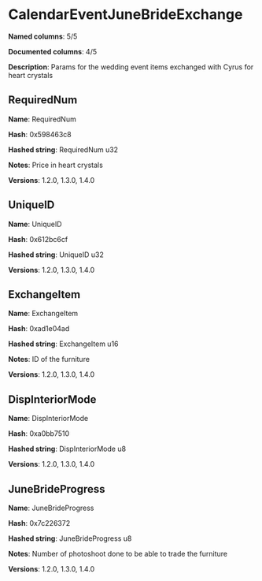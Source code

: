 # CalendarEventJuneBrideExchange
**Named columns**: 5/5

**Documented columns**: 4/5

**Description**: Params for the wedding event items exchanged with Cyrus for heart crystals
## RequiredNum

**Name**: RequiredNum

**Hash**: 0x598463c8

**Hashed string**: RequiredNum u32

**Notes**: Price in heart crystals

**Versions**: 1.2.0, 1.3.0, 1.4.0

## UniqueID

**Name**: UniqueID

**Hash**: 0x612bc6cf

**Hashed string**: UniqueID u32

**Versions**: 1.2.0, 1.3.0, 1.4.0

## ExchangeItem

**Name**: ExchangeItem

**Hash**: 0xad1e04ad

**Hashed string**: ExchangeItem u16

**Notes**: ID of the furniture

**Versions**: 1.2.0, 1.3.0, 1.4.0

## DispInteriorMode

**Name**: DispInteriorMode

**Hash**: 0xa0bb7510

**Hashed string**: DispInteriorMode u8

**Versions**: 1.2.0, 1.3.0, 1.4.0

## JuneBrideProgress

**Name**: JuneBrideProgress

**Hash**: 0x7c226372

**Hashed string**: JuneBrideProgress u8

**Notes**: Number of photoshoot done to be able to trade the furniture

**Versions**: 1.2.0, 1.3.0, 1.4.0

